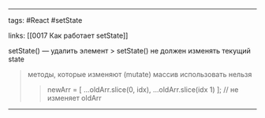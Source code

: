____

tags: #React #setState 

links: [[0017 Как работает setState]]

setState() — удалить элемент > setState() не должен изменять текущий state 
> методы, которые изменяют (mutate) массив использовать нельзя 
> > newArr = [ …oldArr.slice(0, idx), …oldArr.slice(idx 1) ]; 
> > // не изменяет oldArr

_____

